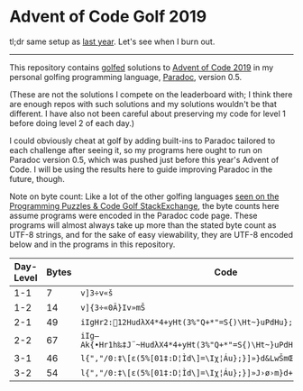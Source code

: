 Advent of Code Golf 2019
========================

tl;dr same setup as [last year](https://github.com/betaveros/advent-of-code-golf-2018). Let's see when I burn out.

---

This repository contains [golfed](https://en.wikipedia.org/wiki/Code_golf) solutions to [Advent of Code 2019](https://adventofcode.com/2019) in my personal golfing programming language, [Paradoc](https://github.com/betaveros/paradoc), version 0.5.

(These are not the solutions I compete on the leaderboard with; I think there are enough repos with such solutions and my solutions wouldn't be that different. I have also not been careful about preserving my code for level 1 before doing level 2 of each day.)

I could obviously cheat at golf by adding built-ins to Paradoc tailored to each challenge after seeing it, so my programs here ought to run on Paradoc version 0.5, which was pushed just before this year's Advent of Code. I will be using the results here to guide improving Paradoc in the future, though.

Note on byte count: Like a lot of the other golfing languages [seen on the Programming Puzzles & Code Golf StackExchange](https://codegolf.meta.stackexchange.com/questions/5878/what-character-encodings-may-a-submission-use/5879#5879), the byte counts here assume programs were encoded in the Paradoc code page. These programs will almost always take up more than the stated byte count as UTF-8 strings, and for the sake of easy viewability, they are UTF-8 encoded below and in the programs in this repository.

Day-Level | Bytes | Code
--- | -- | ----
1-1 |  7 | `v]3÷v«š`
1-2 | 14 | `v]{3÷«0Ã}Iv»mŠ`
2-1 | 49 | `iIgHr2:12HudλX4*4+yHt(3%"Q+*"=S{)\Ht~}uPdHu};sHq`
2-2 | 67 | `iIg–Ak{•Hr1h‰‡J¨~HudλX4*4+yHt(3%"Q+*"=S{)\Ht~}uPdHu};sHq19690720=}=`
3-1 | 46 | `l{","/0:‡\[ε(5%[01‡:D¦Ìd\]=\Iχ¦Áu};}]»}d&LwŠmŒ`
3-2 | 54 | `l{","/0:‡\[ε(5%[01‡:D¦Ìd\]=\Iχ¦Áu};}]»J›ø›m}d+›ø»f‹šmŒ`
